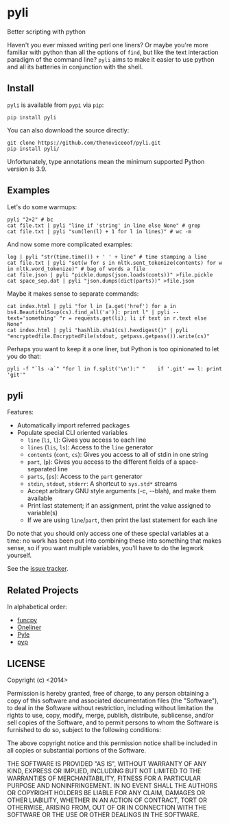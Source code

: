# pyli

Better scripting with python

Haven't you ever missed writing perl one liners? Or maybe you're more
familiar with python than all the options of `find`, but like the text
interaction paradigm of the command line? `pyli` aims to make it
easier to use python and all its batteries in conjunction with the
shell.

## Install

`pyli` is available from `pypi` via `pip`:

```
pip install pyli
```

You can also download the source directly:

```
git clone https://github.com/thenoviceoof/pyli.git
pip install pyli/
```

Unfortunately, type annotations mean the minimum supported Python
version is 3.9.

## Examples

Let's do some warmups:

```
pyli "2+2" # bc
cat file.txt | pyli "line if 'string' in line else None" # grep
cat file.txt | pyli "sum(len(l) + 1 for l in lines)" # wc -m
```

And now some more complicated examples:

```
log | pyli "str(time.time()) + ' ' + line" # time stamping a line
cat file.txt | pyli "set(w for s in nltk.sent_tokenize(contents) for w in nltk.word_tokenize)" # bag of words a file
cat file.json | pyli "pickle.dumps(json.loads(conts))" >file.pickle
cat space_sep.dat | pyli "json.dumps(dict(parts))" >file.json
```

Maybe it makes sense to separate commands:

```
cat index.html | pyli "for l in [a.get('href') for a in bs4.BeautifulSoup(cs).find_all('a')]: print l" | pyli --text='something' "r = requests.get(li); li if text in r.text else None"
cat index.html | pyli "hashlib.sha1(cs).hexdigest()" | pyli "encryptedfile.EncryptedFile(stdout, getpass.getpass()).write(cs)"
```

Perhaps you want to keep it a one liner, but Python is too opinionated
to let you do that:

```
pyli -f "`ls -a`" "for l in f.split('\n'):" "    if '.git' == l: print 'git'"
```

## pyli

Features:

- Automatically import referred packages
- Populate special CLI oriented variables
    - ``line`` (``li``, ``l``): Gives you access to each line
    - ``lines`` (``lis``, ``ls``): Access to the ``line`` generator
    - ``contents`` (``cont``, ``cs``): Gives you access to all of stdin
      in one string
    - ``part``, (``p``): Gives you access to the different fields of a
      space-separated line
    - ``parts``, (``ps``): Access to the ``part`` generator
    - ``stdin``, ``stdout``, ``stderr``: A shortcut to ``sys.std*`` streams
    - Accept arbitrary GNU style arguments (-c, --blah), and make them available
    - Print last statement; if an assignment, print the value assigned
      to variable(s)
    - If we are using ``line``/``part``, then print the last statement
      for each line

Do note that you should only access one of these special variables at
a time: no work has been put into combining these into something that
makes sense, so if you want multiple variables, you'll have to do the
legwork yourself.

See the [issue tracker](https://github.com/thenoviceoof/pyli/issues?state=open).

## Related Projects

In alphabetical order:

- [funcpy](http://www.pixelbeat.org/scripts/funcpy)
- [Oneliner](https://github.com/gvalkov/python-oneliner)
- [Pyle](https://github.com/aljungberg/pyle)
- [pyp](https://code.google.com/p/pyp/)

## LICENSE

Copyright (c) <2014> <thenoviceoof>

Permission is hereby granted, free of charge, to any person obtaining a copy
of this software and associated documentation files (the "Software"), to deal
in the Software without restriction, including without limitation the rights
to use, copy, modify, merge, publish, distribute, sublicense, and/or sell
copies of the Software, and to permit persons to whom the Software is
furnished to do so, subject to the following conditions:

The above copyright notice and this permission notice shall be included in
all copies or substantial portions of the Software.

THE SOFTWARE IS PROVIDED "AS IS", WITHOUT WARRANTY OF ANY KIND, EXPRESS OR
IMPLIED, INCLUDING BUT NOT LIMITED TO THE WARRANTIES OF MERCHANTABILITY,
FITNESS FOR A PARTICULAR PURPOSE AND NONINFRINGEMENT. IN NO EVENT SHALL THE
AUTHORS OR COPYRIGHT HOLDERS BE LIABLE FOR ANY CLAIM, DAMAGES OR OTHER
LIABILITY, WHETHER IN AN ACTION OF CONTRACT, TORT OR OTHERWISE, ARISING FROM,
OUT OF OR IN CONNECTION WITH THE SOFTWARE OR THE USE OR OTHER DEALINGS IN
THE SOFTWARE.
